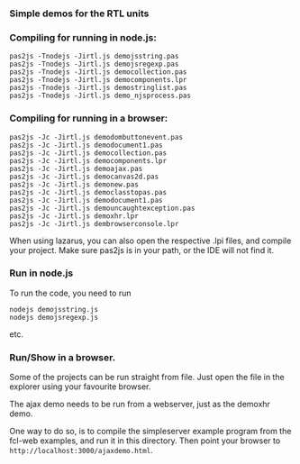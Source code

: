 ### Simple demos for the RTL units

### Compiling for running in node.js:

```
pas2js -Tnodejs -Jirtl.js demojsstring.pas
pas2js -Tnodejs -Jirtl.js demojsregexp.pas
pas2js -Tnodejs -Jirtl.js democollection.pas
pas2js -Tnodejs -Jirtl.js democomponents.lpr
pas2js -Tnodejs -Jirtl.js demostringlist.pas
pas2js -Tnodejs -Jirtl.js demo_njsprocess.pas
```

### Compiling for running in a browser:
```
pas2js -Jc -Jirtl.js demodombuttonevent.pas
pas2js -Jc -Jirtl.js demodocument1.pas
pas2js -Jc -Jirtl.js democollection.pas
pas2js -Jc -Jirtl.js democomponents.lpr
pas2js -Jc -Jirtl.js demoajax.pas
pas2js -Jc -Jirtl.js democanvas2d.pas
pas2js -Jc -Jirtl.js demonew.pas
pas2js -Jc -Jirtl.js democlasstopas.pas
pas2js -Jc -Jirtl.js demodocument1.pas
pas2js -Jc -Jirtl.js demouncaughtexception.pas
pas2js -Jc -Jirtl.js demoxhr.lpr
pas2js -Jc -Jirtl.js dembrowserconsole.lpr
```
When using lazarus, you can also open the respective .lpi files,
and compile your project.
Make sure pas2js is in your path, or the IDE will not find it.

### Run in node.js

To run the code, you need to run
```
nodejs demojsstring.js
nodejs demojsregexp.js
```
etc.

### Run/Show in a browser.
Some of the projects can be run straight from file.
Just open the file in the explorer using your favourite browser.

The ajax demo needs to be run from a webserver, just as the demoxhr demo.

One way to do so, is to compile the simpleserver example program from
the fcl-web examples, and run it in this directory.
Then point your browser to
```http://localhost:3000/ajaxdemo.html```.
